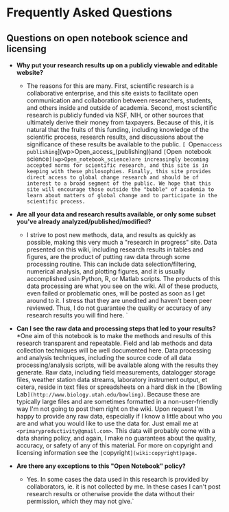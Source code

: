 # Frequently Asked Questions

## Questions on open notebook science and licensing

* **Why put your research results up on a publicly viewable and editable website?**
  * The reasons for this are many. First, scientific research is a collaborative enterprise, and this site exists to facilitate open communication and collaboration between researchers, students, and others inside and outside of academia. Second, most scientific research is publicly funded via NSF, NIH, or other sources that ultimately derive their money from taxpayers. Because of this, it is natural that the fruits of this funding, including knowledge of the scientific process, research results, and discussions about the significance of these results be available to the public. `[
`Open`access`
`publishing`](wp>Open_access_(publishing))and `[`Open`
`notebook`
`science`](wp>Open_notebook_science)are increasingly becoming accepted norms for scientific research, and this site is in keeping with these philosophies. Finally, this site provides direct access to global change research and should be of interest to a broad segment of the public. We hope that this site will encourage those outside the "bubble" of academia to learn about matters of global change and to participate in the scientific process.`

* **Are all your data and research results available, or only some subset you've already analyzed/published/modified?**
  * I strive to post new methods, data, and results as quickly as possible, making this very much a "research in progress" site. Data presented on this wiki, including research results in tables and figures, are the product of putting raw data through some processing routine. This can include data selection/filtering, numerical analysis, and plotting figures, and it is usually accomplished usin Python, R, or Matlab scripts. The products of this data processing are what you see on the wiki. All of these products, even failed or problematic ones, will be posted as soon as I get around to it. I stress that they are unedited and haven't been peer reviewed. Thus, I do not guarantee the quality or accuracy of any research results you will find here. `

* **Can I see the raw data and processing steps that led to your results?**
  *One aim of this notebook is to make the methods and results of this research transparent and repeatable. Field and lab methods and data collection techniques will be well documented here. Data processing and analysis techniques, including the source code of all data processing/analysis scripts, will be available along with the results they generate. Raw data, including field measurements, datalogger storage files, weather station data streams, laboratory instrument output, et cetera, reside in text files or spreadsheets on a hard disk in the `[`Bowling`
`Lab`](http://www.biology.utah.edu/bowling)`. Because these are typically large files and are sometimes formatted in a non-user-friendly way I'm not going to post them right on the wiki.  Upon request I'm happy to provide any raw data, especially if I know a little about who you are and what you would like to use the data for. Just email me at `<primaryproductivity@gmail.com>`. This data will probably come with a data sharing policy, and again, I make no guarantees about the quality, accuracy, or safety of any of this material. For more on copyright and licensing information see the `[`copyright`](wiki:copyright)page.`

* **Are there any exceptions to this "Open Notebook" policy?**
  * Yes. In some cases the data used in this research is provided by collaborators, ie. it is not collected by me. In these cases I can't post research results or otherwise provide the data without their permission, which they may not give.`
